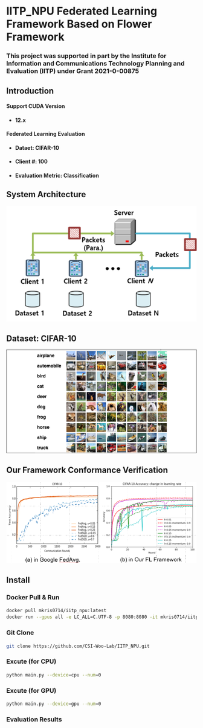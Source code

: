 # IITP_NPU Federated Learning Framework Based on Flower Framework

### This project was supported in part by the Institute for Information and Communications Technology Planning and Evaluation (IITP) under Grant 2021-0-00875

## Introduction
#### Support CUDA Version
* #### 12.x
#### Federated Learning Evaluation 
* #### Dataet: CIFAR-10
* #### Client \#: 100
* #### Evaluation Metric: Classification

## System Architecture 
![architecture](/asset/architecture.bmp)

## Dataset: CIFAR-10
![CIFAR-10 Dataset Examples](/asset/cifar.png)

## Our Framework Conformance Verification
![CIFAR-10 Dataset Examples](/asset/verification.png)


## Install

### Docker Pull & Run
``` bash
docker pull mkris0714/iitp_npu:latest
docker run --gpus all -e LC_ALL=C.UTF-8 -p 8080:8080 -it mkris0714/iitp_npu:latest /bin/bash
```

### Git Clone
``` bash
git clone https://github.com/CSI-Woo-Lab/IITP_NPU.git
```

### Excute (for CPU)
``` bash
python main.py --device=cpu --num=0
```

### Excute (for GPU)
``` bash
python main.py --device=gpu --num=0
```

### Evaluation Results
``` bash
```

